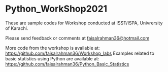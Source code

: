 # Python_WorkShop2021

These are sample codes for Workshop conducted at ISST/ISPA, Univrersity of Karachi.

Please send feedback or comments at faisalrahman36@hotmail.com

More code from the workshop is available at: https://github.com/faisalrahman36/Workshop_labs
Examples related to basic statistics using Python are available at: https://github.com/faisalrahman36/Python_Basic_Statistics
